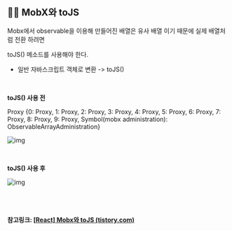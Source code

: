 ## 🏃‍♂️ MobX와 toJS



Mobx에서 observable을 이용해 만들어진 배열은 유사 배열 이기 때문에 실제 배열처럼 전환 하려면

toJS() 메소드를 사용해야 한다.

- 일반 자바스크립트 객체로 변환 -> toJS()

 

 <br>

**toJS() 사용 전**

Proxy {0: Proxy, 1: Proxy, 2: Proxy, 3: Proxy, 4: Proxy, 5: Proxy, 6: Proxy, 7: Proxy, 8: Proxy, 9: Proxy, Symbol(mobx administration): ObservableArrayAdministration}



![img](https://blog.kakaocdn.net/dn/nqkfX/btqISuKiXXb/lk4t0Mf1HunS6ljLYJoHuk/img.png)



 <br>

**toJS() 사용 후**



![img](https://blog.kakaocdn.net/dn/b1jLdx/btqILLNnyX3/ZJ8O082KALjrqvsCXVb9yk/img.png)



 <br>

 <br>

#### 참고링크: [[React\] Mobx와 toJS (tistory.com)](https://bbangaro.tistory.com/6)

 <br>
